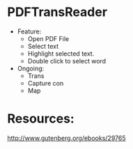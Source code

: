 # PDFTransReader
- Feature:
  - Open PDF File
  - Select text 
  - Highlight selected text.
  - Double click to select word
- Ongoing:
  - Trans
  - Capture con
  - Map 
  
# Resources:
http://www.gutenberg.org/ebooks/29765